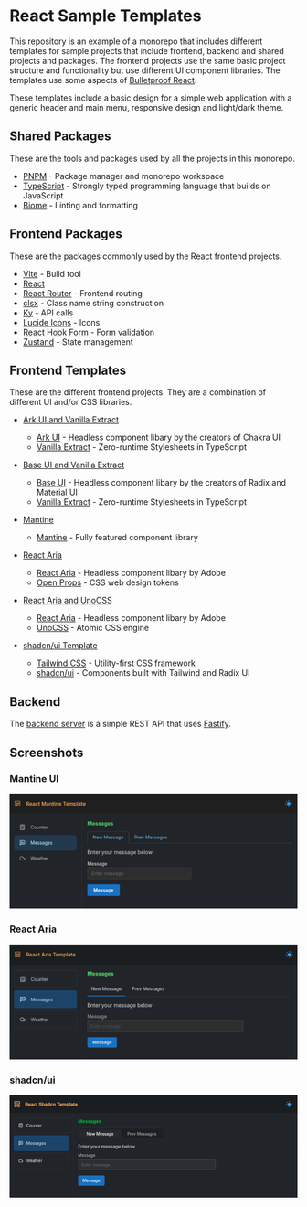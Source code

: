 # React Sample Templates

This repository is an example of a monorepo that includes different templates for sample projects that include frontend, backend and shared projects and packages.  The frontend projects use the same basic project structure and functionality but use different UI component libraries.  The templates use some aspects of [Bulletproof React](https://github.com/alan2207/bulletproof-react).

These templates include a basic design for a simple web application with a generic header and main menu, responsive design and light/dark theme.

## Shared Packages

These are the tools and packages used by all the projects in this monorepo.

- [PNPM](https://pnpm.io/) - Package manager and monorepo workspace
- [TypeScript](https://www.typescriptlang.org) - Strongly typed programming language that builds on JavaScript
- [Biome](https://biomejs.dev) - Linting and formatting

## Frontend Packages

These are the packages commonly used by the React frontend projects.

- [Vite](https://vite.dev/) - Build tool
- [React](https://react.dev)
- [React Router](https://reactrouter.com) - Frontend routing
- [clsx](https://github.com/lukeed/clsx) - Class name string construction
- [Ky](https://github.com/sindresorhus/ky) - API calls
- [Lucide Icons](https://lucide.dev/) - Icons
- [React Hook Form](https://react-hook-form.com/) - Form validation
- [Zustand](https://github.com/pmndrs/zustand) - State management

## Frontend Templates

These are the different frontend projects. They are a combination of different UI and/or CSS libraries.

- [Ark UI and Vanilla Extract](https://github.com/bljohnsondev/react-sample-templates/tree/main/apps/ark-ve)
	- [Ark UI](https://ark-ui.com) - Headless component libary by the creators of Chakra UI
  - [Vanilla Extract](https://vanilla-extract.style) - Zero-runtime Stylesheets in TypeScript

- [Base UI and Vanilla Extract](https://github.com/bljohnsondev/react-sample-templates/tree/main/apps/baseui-ve)
	- [Base UI](https://base-ui.com) - Headless component libary by the creators of Radix and Material UI
  - [Vanilla Extract](https://vanilla-extract.style) - Zero-runtime Stylesheets in TypeScript

- [Mantine](https://github.com/bljohnsondev/react-sample-templates/tree/main/apps/mantine)
	- [Mantine](https://mantine.dev/) - Fully featured component library

- [React Aria](https://github.com/bljohnsondev/react-sample-templates/tree/main/apps/react-aria)
	- [React Aria](https://react-spectrum.adobe.com/react-aria/index.html) - Headless component libary by Adobe
  - [Open Props](https://open-props.style) - CSS web design tokens
    
- [React Aria and UnoCSS](https://github.com/bljohnsondev/react-sample-templates/tree/main/apps/react-aria-uno)
	- [React Aria](https://react-spectrum.adobe.com/react-aria/index.html) - Headless component libary by Adobe
  - [UnoCSS](https://unocss.dev) - Atomic CSS engine

- [shadcn/ui Template](https://github.com/bljohnsondev/react-sample-templates/tree/main/apps/shadcn)
	- [Tailwind CSS](https://tailwindcss.com/) - Utility-first CSS framework
  - [shadcn/ui](https://ui.shadcn.com/) - Components built with Tailwind and Radix UI

## Backend

The [backend server](https://github.com/bljohnsondev/react-sample-templates/tree/main/apps/server-fastify) is a simple REST API that uses [Fastify](https://fastify.dev/).

## Screenshots

### Mantine UI

![Mantine Screenshot 1](https://raw.githubusercontent.com/bljohnsondev/react-sample-templates/refs/heads/main/docs/mt-screenshot1.jpg)

### React Aria

![React Aria Screenshot 1](https://raw.githubusercontent.com/bljohnsondev/react-sample-templates/refs/heads/main/docs/ra-screenshot1.jpg)

### shadcn/ui

![shadcn/ui Screenshot 1](https://raw.githubusercontent.com/bljohnsondev/react-sample-templates/refs/heads/main/docs/shad-screenshot1.jpg)
